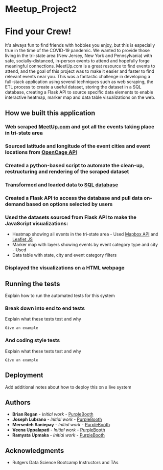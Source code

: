 # Meetup_Project2
# Find your Crew!

It's always fun to find friends with hobbies you enjoy, but this is especially true in the time of the COVID-19 pandemic. We wanted to provide those living in the tri-state area (New Jersey, New York and Pennsylvania) with safe, socially-distanced, in-person events to attend and hopefully forge meaningful connections. MeetUp.com is a great resource to find events to attend, and the goal of this project was to make it easier and faster to find relevant events near you. This was a fantastic challenge in developing a full-stack application using several techniques such as web scraping, the ETL process to create a useful dataset, storing the dataset in a SQL database, creating a Flask API to source specific data elements to enable interactive heatmap, marker map and data table visualizations on the web.

## How we built this application

### Web scraped [MeetUp.com](https://www.meetup.com/) and got all the events taking place in tri-state area
### Sourced latitude and longitude of the event cities and event locations from [OpenCage API](https://opencagedata.com/api)
### Created a python-based script to automate the clean-up, restructuring and rendering of the scraped dataset
### Transformed and loaded data to [SQL database](https://www.postgresql.org/)
### Created a Flask API to access the database and pull data on-demand based on options selected by users
### Used the datasets sourced from Flask API to make the JavaScript visualizations:
* Heatmap showing all events in the tri-state area - Used [Mapbox API](https://docs.mapbox.com/api/overview/) and [Leaflet JS](https://leafletjs.com/)
* Marker map with layers showing events by event category type and city - Used 
* Data table with state, city and event category filters
### Displayed the visualizations on a HTML webpage

## Running the tests

Explain how to run the automated tests for this system

### Break down into end to end tests

Explain what these tests test and why

```
Give an example
```

### And coding style tests

Explain what these tests test and why

```
Give an example
```

## Deployment

Add additional notes about how to deploy this on a live system

## Authors

* **Brian Regan** - *Initial work* - [PurpleBooth](https://github.com/PurpleBooth)
* **Joseph Lubrano** - *Initial work* - [PurpleBooth](https://github.com/PurpleBooth)
* **Mersedeh Saniepay** - *Initial work* - [PurpleBooth](https://github.com/PurpleBooth)
* **Veena Uppalapati** - *Initial work* - [PurpleBooth](https://github.com/PurpleBooth)
* **Ramyata Upmaka** - *Initial work* - [PurpleBooth](https://github.com/PurpleBooth)

## Acknowledgments

* Rutgers Data Science Bootcamp Instructors and TAs
